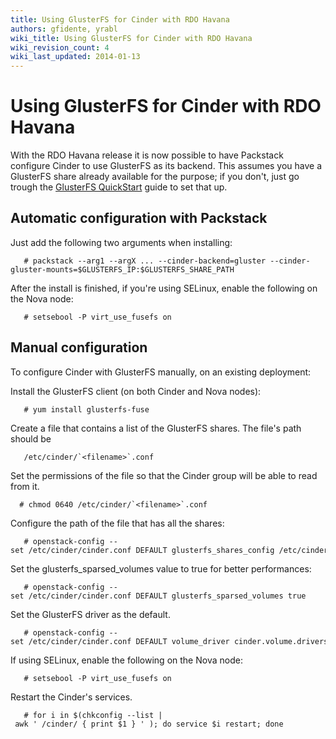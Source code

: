```yaml
---
title: Using GlusterFS for Cinder with RDO Havana
authors: gfidente, yrabl
wiki_title: Using GlusterFS for Cinder with RDO Havana
wiki_revision_count: 4
wiki_last_updated: 2014-01-13
---
```


# Using GlusterFS for Cinder with RDO Havana

With the RDO Havana release it is now possible to have Packstack configure Cinder to use GlusterFS as its backend. This assumes you have a GlusterFS share already available for the purpose; if you don't, just go trough the [GlusterFS QuickStart](http://www.gluster.org/community/documentation/index.php/QuickStart) guide to set that up.

## Automatic configuration with Packstack

Just add the following two arguments when installing:

       # packstack --arg1 --argX ... --cinder-backend=gluster --cinder-gluster-mounts=$GLUSTERFS_IP:$GLUSTERFS_SHARE_PATH

After the install is finished, if you're using SELinux, enable the following on the Nova node:

       # setsebool -P virt_use_fusefs on

## Manual configuration

To configure Cinder with GlusterFS manually, on an existing deployment:

Install the GlusterFS client (on both Cinder and Nova nodes):

       # yum install glusterfs-fuse

Create a file that contains a list of the GlusterFS shares. The file's path should be

       /etc/cinder/`<filename>`.conf 

Set the permissions of the file so that the Cinder group will be able to read from it.

      # chmod 0640 /etc/cinder/`<filename>`.conf

Configure the path of the file that has all the shares:

       # openstack-config --set /etc/cinder/cinder.conf DEFAULT glusterfs_shares_config /etc/cinder/`<filename>`.conf 

Set the glusterfs_sparsed_volumes value to true for better performances:

       # openstack-config --set /etc/cinder/cinder.conf DEFAULT glusterfs_sparsed_volumes true

Set the GlusterFS driver as the default.

       # openstack-config --set /etc/cinder/cinder.conf DEFAULT volume_driver cinder.volume.drivers.glusterfs.GlusterfsDriver

If using SELinux, enable the following on the Nova node:

       # setsebool -P virt_use_fusefs on

Restart the Cinder's services.

       # for i in $(chkconfig --list | awk ' /cinder/ { print $1 } ' ); do service $i restart; done
